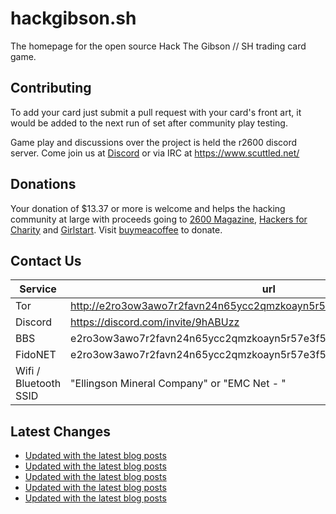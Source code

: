 # hackgibson.sh
The homepage for the open source Hack The Gibson // SH trading card game.


## Contributing

To add your card just submit a pull request with your card's front art, it would be added to the next run of set after community play testing.

Game play and discussions over the project is held the r2600 discord server. Come join us at [Discord](https://discord.com/invite/9hABUzz) or via IRC at https://www.scuttled.net/


## Donations

Your donation of $13.37 or more is welcome and helps the hacking community at large with proceeds going to [2600 Magazine](https://2600.com/), [Hackers for Charity](https://hackersforcharity.org) and [Girlstart](https://girlstart.org).  Visit [buymeacoffee](https://www.buymeacoffee.com/hackgibson.sh) to donate.


## Contact Us

Service | url
-|-
Tor | http://e2ro3ow3awo7r2favn24n65ycc2qmzkoayn5r57e3f56nvjwdcgg32ad.onion
Discord | https://discord.com/invite/9hABUzz
BBS | e2ro3ow3awo7r2favn24n65ycc2qmzkoayn5r57e3f56nvjwdcgg32ad.onion:23
FidoNET | e2ro3ow3awo7r2favn24n65ycc2qmzkoayn5r57e3f56nvjwdcgg32ad.onion:24554
Wifi / Bluetooth SSID | "Ellingson Mineral Company" or "EMC Net - <fidonet address>"

## Latest Changes
<!-- BLOG-POST-LIST:START -->
- [Updated with the latest blog posts](https://github.com/DFW2600/hackgibson.sh/commit/5594d34d1405e8eb170bccf26b6d93d5688db2dc)
- [Updated with the latest blog posts](https://github.com/DFW2600/hackgibson.sh/commit/5d792382112bb5c5561fe7edb31f81a2b2c74f36)
- [Updated with the latest blog posts](https://github.com/DFW2600/hackgibson.sh/commit/f263d415b95b1aec5c90169a71c30d03ffde0bfd)
- [Updated with the latest blog posts](https://github.com/DFW2600/hackgibson.sh/commit/69e5f63317b5bdb1b0579799bf791c4147e1480d)
- [Updated with the latest blog posts](https://github.com/DFW2600/hackgibson.sh/commit/619034567b9ed6fdd277bd86f54fbabb5b7ae891)
<!-- BLOG-POST-LIST:END -->
